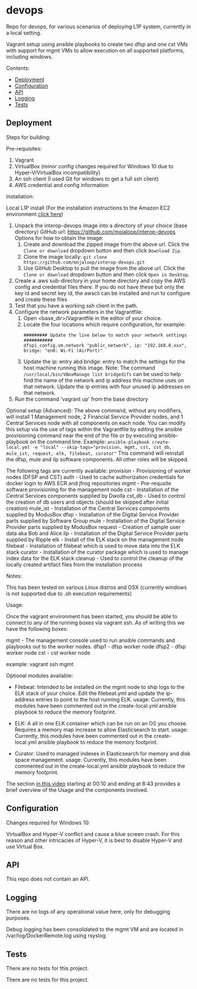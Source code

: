 # devops

Repo for devops, for various scenarios of deploying L1P system, currently in a local setting.

Vagrant setup using ansible playbooks to create two dfsp and one cst VMs with support for mgmt VMs to allow execution on all supported platforms, including windows.

Contents:

- [Deployment](#deployment)
- [Configuration](#configuration)
- [API](#api)
- [Logging](#logging)
- [Tests](#tests)

## Deployment

Steps for building:

Pre-requisites:

1.  Vagrant
2.  VirtualBox (minor config changes required for Windows 10 due to Hyper-V/VirtualBox incompatibility)
3.  An ssh client (I used Git for windows to get a full ssh client)
4.  AWS credential and config information

Installation:

Local L1P install (For the installation instructions to the Amazon EC2 environment [click here](README_EC2.md))

1.  Unpack the interop-devops image into a directory of your choice (base directory)
    GitHub url: https://github.com/mojaloop/interop-devops
    Options for how to obtain the image:
    1.  Create and download the zipped image from the above url.  Click the `Clone or download` dropdown button and then click `Download Zip`.
    2.  Clone the image locally: `git clone https://github.com/mojaloop/interop-devops.git`
    3.  Use GitHub Desktop to pull the image from the above url.  Click the `Clone or download` dropdown button and then click `Open in Desktop`.
2.  Create a .aws sub-directory in your home directory and copy the AWS config and credential files there.  If you do not have these but only the key id and secret key id, the awscli can be installed and run to configure and create these files
3.  Test that you have a working ssh client in the path.
4.  Configure the network parameters in the Vagrantfile:
    1.  Open <base_dir>/Vagrantfile in the editor of your choice.
    2.  Locate the four locations which require configuration, for example:
        ```
        ######### Update the line below to match your network settings ###########
        dfsp1_config.vm.network "public_network", ip: "192.168.0.xxx", bridge: "en0: Wi-Fi (AirPort)"
        ```
    3.  Update the ip: entry abd bridge: entry to match the settings for the host machine running this image.
        Note:  The command `/usr/local/bin/VBoxManage list bridgedifs` can be used to help find the name of the network and ip address this machine uses on that network.  Update the ip entries with four unused ip addresses on that network.
5.  Run the command 'vagrant up' from the base directory

Optional setup (Advanced):  The above command, without any modifiers, will install 1 Management node, 2 Financial Service Provider nodes, and 1 Central Services node with all components on each node.
You can modify this setup via the use of tags within the Vagrantfile by editing the ansible provisioning command near the end of the file or by executing ansible-playbook on the command line.
Example: `ansible-playbook create-local.yml -e "local" --skip-tags="provision, mgmt, cst, cst_db, mule_ist, request, elk, filebeat, curator"` This command will reinstall the dfsp, mule and ilp software components.  All other roles will be skipped.

The following tags are currently available:
provision - Provisioning of worker nodes (DFSP and CST)
auth - Used to cache authorization credentials for docker login to AWS ECR and jfrog repositories
mgmt - Pre-requsite software provisioning for the management node
cst - Installation of the Central Services components supplied by Dwolla
cst_db - Used to control the creation of db users and objects (should be skipped after initial creation)
mule_ist - Installation of the Central Services components supplied by ModusBox
dfsp - Installation of the Digital Service Provider parts supplied by Software Group
mule - Installation of the Digital Service Provider parts supplied by ModusBox
request - Creation of sample user data aka Bob and Alice
ilp - Installation of the Digital Service Provider parts supplied by Ripple
elk - Install of the ELK stack on the management node
filebeat - Installation of filebeat which is used to move data into the ELK stack
curator - Installation of the curator package which is used to manage index data for the ELK stack
cleanup - Used to control the cleanup of the locally created artifact files from the installation process

Notes:  

This has been tested on various Linux distros and OSX (currently windows is not supported due to .sh execution requirements)

Usage:

Once the vagrant environment has been started, you should be able to connect to any of the running boxes via vagrant ssh.  As of writing this we have the following boxes:

mgmt - The management console used to run ansible commands and playbooks out to the worker nodes.
dfsp1 - dfsp worker node
dfsp2 - dfsp worker node
cst - cst worker node

example:  vagrant ssh mgmt

Optional modules available:
- Filebeat:  Intended to be installed on the mgmt node to ship logs to the ELK stack of your choice.  Edit the filebeat.yml and update the ip-address entries to point to the host running ELK.
  usage: Currently, this modules have been commented out in the create-local.yml ansible playbook to reduce the memory footprint.

- ELK:  A all in one ELK container which can be run on an OS you choose.  Requires a memory map increase to allow Elasticsearch to start.
  usage: Currently, this modules have been commented out in the create-local.yml ansible playbook to reduce the memory footprint.

- Curator:  Used to managed indexes in Elasticsearch for memory and disk space management.
  usage: Currently, this modules have been commented out in the create-local.yml ansible playbook to reduce the memory footprint.

The section [in this video](https://www.dropbox.com/home/Level%20One%20OSS%20Team%20Share/Phase%20One%20Wrap-up/Demo%20Folder?preview=ModusBox+Demo.mp4) starting at 00:10 and ending at 8:43 provides a brief overview of the Usage and the components involved.

## Configuration

Changes required for Windows 10:

VirtualBox and Hyper-V conflict and cause a blue screen crash.  For this reason and other intricacies of Hyper-V, it is best to disable Hyper-V and use Virtual Box.

## API

This repo does not contain an API.

## Logging

There are no logs of any operational value here, only for debugging purposes.

Debug logging has been consolidated to the mgmt VM and are located in /var/log/DockerRemote.log using rsyslog.

## Tests

There are no tests for this project.

There are no tests for this project.
